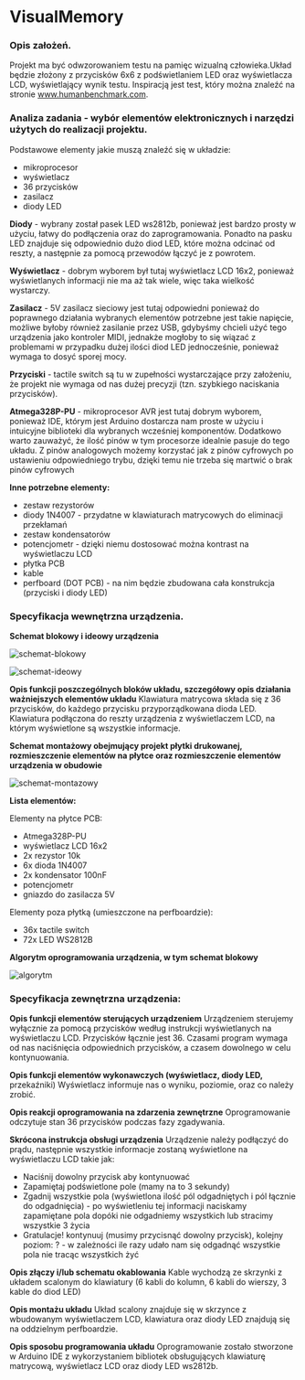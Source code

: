 # VisualMemory
### Opis założeń.
Projekt ma być odwzorowaniem testu na pamięc wizualną człowieka.Układ będzie złożony z przycisków 6x6 z podświetlaniem LED oraz wyświetlacza LCD, wyświetlający wynik testu. Inspiracją jest test, który można znaleźć na stronie www.humanbenchmark.com.

### Analiza zadania - wybór elementów elektronicznych i narzędzi użytych do realizacji projektu.

Podstawowe elementy jakie muszą znaleźć się w układzie:
- mikroprocesor
- wyświetlacz
- 36 przycisków
- zasilacz
- diody LED

**Diody** - wybrany został pasek LED ws2812b, ponieważ jest bardzo prosty w użyciu, łatwy do podłączenia oraz do zaprogramowania. Ponadto na pasku LED znajduje się odpowiednio dużo diod LED, które można odcinać od reszty, a następnie za pomocą przewodów łączyć je z powrotem.

**Wyświetlacz** - dobrym wyborem był tutaj wyświetlacz LCD 16x2, ponieważ wyświetlanych informacji nie ma aż tak wiele, więc taka wielkość wystarczy.

**Zasilacz** - 5V zasilacz sieciowy jest tutaj odpowiedni ponieważ do poprawnego działania wybranych elementów potrzebne jest takie napięcie, możliwe byłoby również zasilanie przez USB, gdybyśmy chcieli użyć tego urządzenia jako kontroler MIDI, jednakże mogłoby to się wiązać z problemami w przypadku dużej ilości diod LED jednocześnie, ponieważ wymaga to dosyć sporej mocy.

**Przyciski** - tactile switch są tu w zupełności wystarczające przy założeniu, że projekt nie wymaga od nas dużej precyzji (tzn. szybkiego naciskania przycisków).

**Atmega328P-PU** - mikroprocesor AVR jest tutaj dobrym wyborem, ponieważ IDE, którym jest Arduino dostarcza nam proste w użyciu i intuicyjne biblioteki dla wybranych wcześniej komponentów. Dodatkowo warto zauważyć, że ilość pinów w tym procesorze idealnie pasuje do tego układu. Z pinów analogowych możemy korzystać jak z pinów cyfrowych po ustawieniu odpowiedniego trybu, dzięki temu nie trzeba się martwić o brak pinów cyfrowych

**Inne potrzebne elementy:**
- zestaw rezystorów
- diody 1N4007 - przydatne w klawiaturach matrycowych do eliminacji przekłamań
- zestaw kondensatorów
- potencjometr - dzięki niemu dostosować można kontrast na wyświetlaczu LCD
- płytka PCB
- kable
- perfboard (DOT PCB) - na nim będzie zbudowana cała konstrukcja (przyciski i diody LED)

### Specyfikacja wewnętrzna urządzenia.
**Schemat blokowy i ideowy urządzenia**

![schemat-blokowy](https://github.com/Wojwos/VisualMemory/blob/main/img/schemat-blokowy.jpg?raw=true)

![schemat-ideowy](https://github.com/Wojwos/VisualMemory/blob/main/img/schematic.jpg?raw=true)

**Opis funkcji poszczególnych bloków układu, szczegółowy opis działania ważniejszych elementów układu**
Klawiatura matrycowa składa się z 36 przycisków, do każdego przycisku przyporządkowana dioda LED. Klawiatura podłączona do reszty urządzenia z wyświetlaczem LCD, na którym wyświetlone są wszystkie informacje.

**Schemat montażowy obejmujący projekt płytki drukowanej, rozmieszczenie elementów na płytce oraz rozmieszczenie elementów urządzenia w obudowie**

![schemat-montazowy](https://github.com/Wojwos/VisualMemory/blob/main/img/board.jpg?raw=true)

**Lista elementów:**

Elementy na płytce PCB:
- Atmega328P-PU
- wyświetlacz LCD 16x2
- 2x rezystor 10k
- 6x dioda 1N4007
- 2x kondensator 100nF
- potencjometr
- gniazdo do zasilacza 5V

Elementy poza płytką (umieszczone na perfboardzie):
- 36x tactile switch
- 72x LED WS2812B

**Algorytm oprogramowania urządzenia, w tym schemat blokowy**

![algorytm](https://github.com/Wojwos/VisualMemory/blob/main/img/algorytm.jpg?raw=true)

### Specyfikacja zewnętrzna urządzenia:
**Opis funkcji elementów sterujących urządzeniem**
Urządzeniem sterujemy wyłącznie za pomocą przycisków według instrukcji wyświetlanych na wyświetlaczu LCD. Przycisków łącznie jest 36. Czasami program wymaga od nas naciśnięcia odpowiednich przycisków, a czasem dowolnego w celu kontynuowania.

**Opis funkcji elementów wykonawczych (wyświetlacz, diody LED,**
przekaźniki)
Wyświetlacz informuje nas o wyniku, poziomie, oraz co należy zrobić.

**Opis reakcji oprogramowania na zdarzenia zewnętrzne**
Oprogramowanie odczytuje stan 36 przycisków podczas fazy zgadywania.

**Skrócona instrukcja obsługi urządzenia**
Urządzenie należy podłączyć do prądu, następnie wszystkie informacje zostaną wyświetlone na wyświetlaczu LCD takie jak:
- Naciśnij dowolny przycisk aby kontynuować
- Zapamiętaj podświetlone pole (mamy na to 3 sekundy)
- Zgadnij wszystkie pola (wyświetlona ilość pól odgadniętych i pól łącznie do odgadnięcia) - po wyświetleniu tej informacji naciskamy zapamiętane pola dopóki nie odgadniemy wszystkich lub stracimy wszystkie 3 życia
- Gratulacje! kontynuuj (musimy przycisnąć dowolny przycisk), kolejny poziom: ? - w zależności ile razy udało nam się odgadnąć wszystkie pola nie tracąc wszystkich żyć

**Opis złączy i/lub schematu okablowania**
Kable wychodzą ze skrzynki z układem scalonym do klawiatury (6 kabli do kolumn, 6 kabli do wierszy, 3 kable do diod LED)

**Opis montażu układu**
Układ scalony znajduje się w skrzynce z wbudowanym wyświetlaczem LCD, klawiatura oraz diody LED znajdują się na oddzielnym perfboardzie.

**Opis sposobu programowania układu**
Oprogramowanie zostało stworzone w Arduino IDE z wykorzystaniem bibliotek obsługujących klawiaturę matrycową, wyświetlacz LCD oraz diody LED ws2812b.
